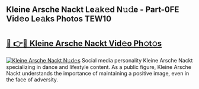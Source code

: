 ## Kleine Arsche Nackt Le𝚊k𝚎d N𝚞𝚍e - Part-0FE Vid𝚎o Le𝚊ks Photos TEW10

# <h2><a href="http://fb3jj1e.evod.top/?m=Kleine+Arsche+Nackt">🔗 👉🔴 Kleine Arsche Nackt Vid𝚎o Ph𝚘t𝚘s</a></h2>

[![Kleine Arsche Nackt N𝚞d𝚎s](https://i.imgur.com/8V9OHl7.gif)](http://fb3jj1e.evod.top/?m=Kleine+Arsche+Nackt)
Social media personality Kleine Arsche Nackt specializing in dance and lifestyle content. As a public figure, Kleine Arsche Nackt understands the importance of maintaining a positive image, even in the face of adversity. 
